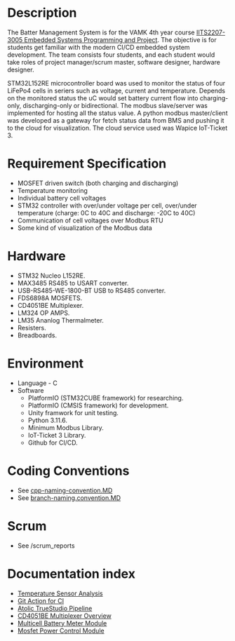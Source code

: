 # Description

The Batter Management System is for the VAMK 4th year course [IITS2207-3005 Embedded Systems Programming and Project](https://portal.vamk.fi/course/view.php?id=16051). The objective is for students get familiar with the modern CI/CD embedded system development. The team consists four students, and each student would take roles of project manager/scrum master, software designer, hardware designer.

STM32L152RE microcontroller board was used to monitor the status of four LiFePo4 cells in seriers such as voltage, current and temperature. Depends on the monitored status the uC would set battery current flow into charging-only, discharging-only or bidirectional. The modbus slave/server was implemented for hosting all the status value. A python modbus master/client was developed as a gateway for fetch status data from BMS and pushing it to the cloud for visualization. The cloud service used was Wapice IoT-Ticket 3.

# Requirement Specification

- MOSFET driven switch (both charging and discharging)
- Temperature monitoring
- Individual battery cell voltages
- STM32 controller with over/under voltage per cell, over/under temperature (charge: 0C to 40C and discharge: -20C to 40C)
- Communication of cell voltages over Modbus RTU
- Some kind of visualization of the Modbus data

# Hardware

- STM32 Nucleo L152RE.
- MAX3485 RS485 to USART converter.
- USB-RS485-WE-1800-BT USB to RS485 converter.
- FDS6898A MOSFETS.
- CD4051BE Multiplexer.
- LM324 OP AMPS.
- LM35 Ananlog Thermalmeter.
- Resisters.
- Breadboards.

# Environment

- Language - C
- Software
  - PlatformIO (STM32CUBE framework) for researching.
  - PlatformIO (CMSIS framework) for development.
  - Unity framwork for unit testing.
  - Python 3.11.6.
  - Minimum Modbus Library.
  - IoT-Ticket 3 Library.
  - Github for CI/CD.

# Coding Conventions

- See [cpp-naming-convention.MD](./cpp-naming-convention.MD)
- See [branch-naming.convention.MD](./branch-naming-convention.MD)

# Scrum

- See /scrum_reports

# Documentation index

- [Temperature Sensor Analysis](./temperature-sensors.MD)
- [Git Action for CI](./git-action-for-ci.MD)
- [Atolic TrueStudio Pipeline](./atollic-true-studio-pipeline.MD)
- [CD4051BE Multiplexer Overview](./CD4051BE-overview.md)
- [Multicell Battery Meter Module](./KiCAD%20Files/MultiCellBatteryMeter/README.MD)
- [Mosfet Power Control Module](./KiCAD%20Files/MosfetPowerControl/README.MD)
